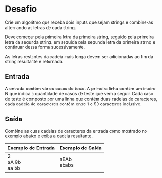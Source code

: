 <h1>Desafio</h1>
Crie um algoritmo que receba dois inputs que sejam strings e combine-as alternando as letras de cada string. 

Deve começar pela primeira letra da primeira string, seguido pela primeira letra da segunda string, em seguida pela segunda letra da primeira string e continuar dessa forma sucessivamente.

As letras restantes da cadeia mais longa devem ser adicionadas ao fim da string resultante e retornada.

<h2>Entrada</h2>
A entrada contém vários casos de teste. A primeira linha contém um inteiro N que indica a quantidade de casos de teste que vem a seguir. Cada caso de teste é composto por uma linha que contém duas cadeias de caracteres, cada cadeia de caracteres contém entre 1 e 50 caracteres inclusive.

<h2>Saída</h2>
Combine as duas cadeias de caracteres da entrada como mostrado no exemplo abaixo e exiba a cadeia resultante.

| Exemplo de Entrada | Exemplo de Saída|
| ---|--- |
|2<br />aA Bb<br />aa bb|aBAb<br />ababs|

